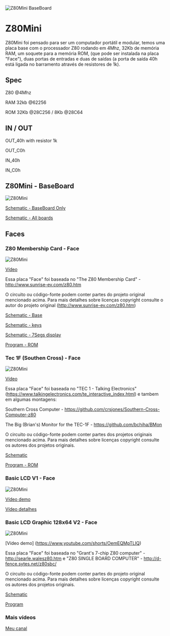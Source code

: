 <img src="https://raw.githubusercontent.com/diego123cruz/Z80Mini/main/Z80Mini_BaseBoard.jpeg" title="Z80Mini BaseBoard" alt="Z80Mini BaseBoard">


# Z80Mini
Z80Mini foi pensado para ser um computador portátil e modular, temos uma placa base com o processador Z80 rodando em 4Mhz, 32Kb de memória RAM, um soquete para a memória ROM, (que pode ser instalada na placa "Face"), duas portas de entradas e duas de saídas (a porta de saída 40h está ligada no barramento através de resistores de 1k).

## Spec
Z80 @4Mhz

RAM 32kb @62256

ROM 32Kb @28C256 / 8Kb @28C64


## IN / OUT
OUT_40h with resistor 1k

OUT_C0h

IN_40h

IN_C0h


## Z80Mini - BaseBoard
![Z80Mini](https://raw.githubusercontent.com/diego123cruz/Z80Mini/main/Z80Mini_BaseBoardPower.jpeg)

[Schematic - BaseBoard Only](https://github.com/diego123cruz/Z80Mini/blob/main/Schematic/Z80Mini%20BaseBoard.PDF)

[Schematic - All boards](https://github.com/diego123cruz/Z80Mini/blob/main/Schematic/Z80Mini%20-%20All%20boards.PDF)



## Faces
### Z80 Mem­ber­ship Card - Face
![Z80Mini](https://github.com/diego123cruz/Z80Mini/blob/main/Z80%20Mem%C2%ADber%C2%ADship%20Card%20%20-%20Face/Z80%20Membership%20Card.jpeg)

[Vídeo](https://www.youtube.com/watch?v=1eWTQVRYLUw)

Essa placa "Face" foi baseada no "The Z80 Mem­ber­ship Card" - http://www.sunrise-ev.com/z80.htm

O circuito ou código-fonte podem conter partes do projeto original mencionado acima. Para mais detalhes sobre licenças copyright  consulte o autor do projeto original (http://www.sunrise-ev.com/z80.htm)


[Schematic - Base](https://github.com/diego123cruz/Z80Mini/blob/main/Z80%20Mem%C2%ADber%C2%ADship%20Card%20%20-%20Face/Schematic/Z80%20Membership%20Card%20-%20Face%201-3.PDF)

[Schematic - keys](https://github.com/diego123cruz/Z80Mini/blob/main/Z80%20Mem%C2%ADber%C2%ADship%20Card%20%20-%20Face/Schematic/Z80%20Membership%20Card%20-%20Face%202-3.PDF)

[Schematic - 7Segs display](https://github.com/diego123cruz/Z80Mini/blob/main/Z80%20Mem%C2%ADber%C2%ADship%20Card%20%20-%20Face/Schematic/Z80%20Membership%20Card%20-%20Face%203-3.PDF)

[Program - ROM](https://github.com/diego123cruz/Z80Mini/tree/main/Z80%20Mem%C2%ADber%C2%ADship%20Card%20%20-%20Face/Program)




### Tec 1F (Southen Cross) - Face
![Z80Mini](https://github.com/diego123cruz/Z80Mini/blob/main/TEC-1(SC)%20-%20Face/Z80Mini-SouthernCross.jpeg)

[Vídeo](https://www.youtube.com/watch?v=lcZihEMK4z4)

Essa placa "Face" foi baseada no "TEC 1 - Talking Electronics" (https://www.talkingelectronics.com/te_interactive_index.html) e tambem em algumas montagens:

Southern Cross Computer - https://github.com/crsjones/Southern-Cross-Computer-z80

The Big (Brian's) Monitor for the TEC-1F - https://github.com/bchiha/BMon


O circuito ou código-fonte podem conter partes dos projetos originais mencionado acima. Para mais detalhes sobre licenças copyright consulte os autores dos projetos originais.

[Schematic](https://github.com/diego123cruz/Z80Mini/blob/main/TEC-1(SC)%20-%20Face/Schematic/Tec1-Face.PDF)

[Program - ROM](https://github.com/diego123cruz/Z80Mini/tree/main/TEC-1(SC)%20-%20Face/Program)



### Basic LCD V1 - Face
![Z80Mini](https://github.com/diego123cruz/Z80Mini/blob/main/Basic%20LCD%20-%20Face/BasicLCD%20V1-Face.jpeg)

[Vídeo demo](https://www.youtube.com/watch?v=0nLOt6mwVDU)

[Vídeo detalhes](https://www.youtube.com/watch?v=qB5lAR5NyGU)


### Basic LCD Graphic 128x64 V2 - Face
![Z80Mini](https://github.com/diego123cruz/Z80Mini/blob/main/Basic%20LCD%20-%20Face/Basic%20LCD%20V2%20(Graphic%20128x64)%20-%20Face.jpg)

[Vídeo demo] (https://www.youtube.com/shorts/OemEQMpTLIQ)

Essa placa "Face" foi baseada no "Grant's 7-chip Z80 computer" - http://searle.walesz80.htm e "Z80 SINGLE BOARD COMPUTER" - http://d-fence.sytes.net/z80sbc/

O circuito ou código-fonte podem conter partes do projeto original mencionado acima. Para mais detalhes sobre licenças copyright consulte os autores dos projetos originais.


[Schematic](https://github.com/diego123cruz/Z80Mini/blob/main/Basic%20LCD%20-%20Face/Schematic/Basic%20LCD.PDF)

[Program](https://github.com/diego123cruz/Z80Mini/tree/main/Basic%20LCD%20-%20Face/Program)


### Mais vídeos
[Meu canal](https://www.youtube.com/@diego123cruz/videos)



